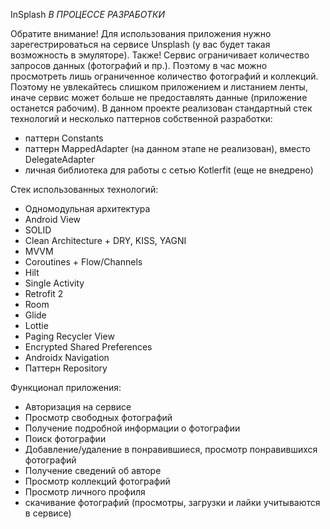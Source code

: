 InSplash *В ПРОЦЕССЕ РАЗРАБОТКИ*

Обратите внимание! Для использования приложения нужно зарегестрироваться на сервисе Unsplash (у вас будет такая возможность в эмуляторе).
Также! Сервис ограничивает количество запросов данных (фотографий и пр.). Поэтому в час можно просмотреть лишь ограниченное количество фотографий и коллекций. Поэтому не увлекайтесь слишком приложением и листанием ленты, иначе сервис может больше не предоставлять данные (приложение останется рабочим).
В данном проекте реализован стандартный стек технологий и несколько паттернов собственной разработки:
  - паттерн Constants
  - паттерн MappedAdapter (на данном этапе не реализован), вместо DelegateAdapter
  - личная библиотека для работы с сетью Kotlerfit (еще не внедрено)

Стек использованных технологий:
  - Одномодульная архитектура
  - Android View
  - SOLID
  - Clean Architecture + DRY, KISS, YAGNI
  - MVVM
  - Coroutines + Flow/Channels
  - Hilt
  - Single Activity
  - Retrofit 2
  - Room
  - Glide
  - Lottie
  - Paging Recycler View
  - Encrypted Shared Preferences
  - Androidx Navigation
  - Паттерн Repository


Функционал приложения:
  - Авторизация на сервисе
  - Просмотр свободных фотографий
  - Получение подробной информации о фотографии
  - Поиск фотографии
  - Добавление/удаление в понравившиеся, просмотр понравившихся фотографий
  - Получение сведений об авторе
  - Просмотр коллекций фотографий
  - Просмотр личного профиля
  - скачивание фотографий (просмотры, загрузки и лайки учитываются в сервисе)
